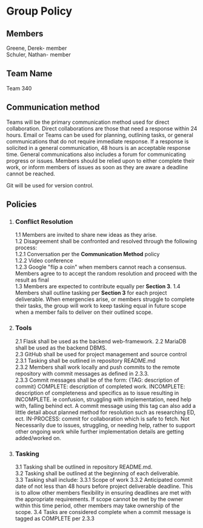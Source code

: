 # Group Policy
## Members

Greene, Derek- member  
Schuler, Nathan- member

## Team Name

Team 340

## Communication method

Teams will be the primary communication method used for direct collaboration. 
Direct collaborations are those that need a response within 24 hours. Email or 
Teams can be used for planning, outlining tasks, or general communications that 
do not require immediate response.  If a response is solicited in a general 
communication, 48 hours is an acceptable response time. General communications 
also includes a forum for communicating progress or issues.  Members should be 
relied upon to either complete their work, or inform members of issues as soon 
as they are aware a deadline cannot be reached.

Git will be used for version control. 

## Policies

1. ### Conflict Resolution  

    1.1  Members are invited to share new ideas as they arise.  
    1.2  Disagreement shall be confronted and resolved through the following 
    process:  
        1.2.1  Conversation per the __Communication Method__ policy  
        1.2.2  Video conference  
        1.2.3  Google "flip a coin" when members cannot reach a consensus. 
        Members agree to to accept the random resolution and proceed with the 
        result as final  
    1.3 Members are expected to contribute equally per __Section 3__.
    1.4 Members shall outline tasking per __Section 3__ for each project deliverable. 
    When emergencies arise, or members struggle to complete their tasks, the 
    group will work to keep tasking equal in future scope when a member fails to 
    deliver on their outlined scope.

2. ### Tools  

    2.1 Flask shall be used as the backend web-framework. 
    2.2 MariaDB shall be used as the backend DBMS.  
    2.3 GitHub shall be used for project management and source control  
        2.3.1 Tasking shall be outlined in repository README.md  
        2.3.2 Members shall work locally and push commits to the remote 
        repository with commit messages as defined in 2.3.3.  
        2.3.3 Commit messages shall be of the form: {TAG: description of commit}
        COMPLETE: description of completed work.
        INCOMPLETE: description of completeness and specifics as to issue 
            resulting in INCOMPLETE. ie confusion, struggling with implementation, 
            need help with, falling behind ect. A commit message using this tag 
            can also add a little detail about planned method for resolution 
            such as researching ED, ect.
        IN-PROCESS: commit for collaboration which is safe to fetch. Not 
            Necessarily due to issues, struggling, or needing help, rather to 
            support other ongoing work while further implementation details are 
            getting added/worked on.

3. ### Tasking

    3.1 Tasking shall be outlined in repository README.md.  
    3.2 Tasking shall be outlined at the beginning of each deliverable.  
    3.3 Tasking shall include:
    3.3.1 Scope of work
    3.3.2 Anticipated commit date of not less than 48 hours before project 
    deliverable deadline. This is to allow other members flexibility in ensuring 
    deadlines are met with the appropriate requirements. If scope cannot be met 
    by the owner within this time period, other members may take ownership of 
    the scope.
    3.4 Tasks are considered complete when a commit message is tagged as 
    COMPLETE per 2.3.3 
